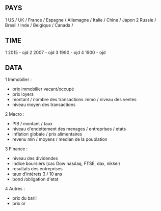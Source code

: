
PAYS
-----------------

1 US / UK / France / Espagne / Allemagne / Italie / Chine / Japon
2 Russie / Bresil / Inde / Belgique / Canada / 


TIME 
-----------------

1 2015 - ojd
2 2007 - ojd
3 1990 - ojd
4 1900 - ojd 


DATA
-----------------

1 Immobilier : 
- prix immobilier vacant/occupé
- prix loyers
- montant / nombre des transactions immo / niveau des ventes
- niveau moyen des transactions

2 Macro : 
- PIB / montant / taux
- niveau d'endettement des menages / entreprises / etats
- inflation globale / prix alimentaires
- revenu min / moyens / median de la pouplation 

3 Finance : 
- niveau des dividendes
- indice boursiers (cac Dow nasdaq, FTSE, dax, nikkei)
- resultats des entreprises
- taux d'intérets 3 / 10 ans
- bond /obligation d'etat

4 Autres : 
- prix du baril
- prix or
